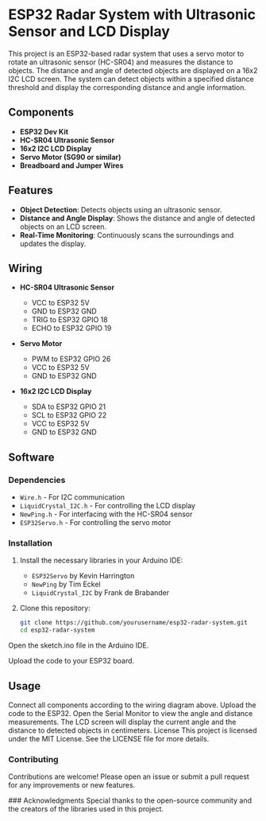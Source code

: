 # ESP32 Radar System with Ultrasonic Sensor and LCD Display

This project is an ESP32-based radar system that uses a servo motor to rotate an ultrasonic sensor (HC-SR04) and measures the distance to objects. The distance and angle of detected objects are displayed on a 16x2 I2C LCD screen. The system can detect objects within a specified distance threshold and display the corresponding distance and angle information.

## Components

- **ESP32 Dev Kit**
- **HC-SR04 Ultrasonic Sensor**
- **16x2 I2C LCD Display**
- **Servo Motor (SG90 or similar)**
- **Breadboard and Jumper Wires**

## Features

- **Object Detection**: Detects objects using an ultrasonic sensor.
- **Distance and Angle Display**: Shows the distance and angle of detected objects on an LCD screen.
- **Real-Time Monitoring**: Continuously scans the surroundings and updates the display.

## Wiring

- **HC-SR04 Ultrasonic Sensor**
  - VCC to ESP32 5V
  - GND to ESP32 GND
  - TRIG to ESP32 GPIO 18
  - ECHO to ESP32 GPIO 19

- **Servo Motor**
  - PWM to ESP32 GPIO 26
  - VCC to ESP32 5V
  - GND to ESP32 GND

- **16x2 I2C LCD Display**
  - SDA to ESP32 GPIO 21
  - SCL to ESP32 GPIO 22
  - VCC to ESP32 5V
  - GND to ESP32 GND

## Software

### Dependencies

- `Wire.h` - For I2C communication
- `LiquidCrystal_I2C.h` - For controlling the LCD display
- `NewPing.h` - For interfacing with the HC-SR04 sensor
- `ESP32Servo.h` - For controlling the servo motor

### Installation

1. Install the necessary libraries in your Arduino IDE:
   - `ESP32Servo` by Kevin Harrington
   - `NewPing` by Tim Eckel
   - `LiquidCrystal_I2C` by Frank de Brabander

2. Clone this repository:
   ```bash
   git clone https://github.com/yourusername/esp32-radar-system.git
   cd esp32-radar-system


Open the sketch.ino file in the Arduino IDE.

Upload the code to your ESP32 board.

## Usage
Connect all components according to the wiring diagram above.
Upload the code to the ESP32.
Open the Serial Monitor to view the angle and distance measurements.
The LCD screen will display the current angle and the distance to detected objects in centimeters.
License
This project is licensed under the MIT License. See the LICENSE file for more details.

### Contributing
Contributions are welcome! Please open an issue or submit a pull request for any improvements or new features.

### Acknowledgments
Special thanks to the open-source community and the creators of the libraries used in this project.

